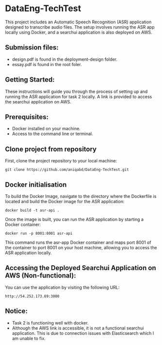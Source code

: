 # DataEng-TechTest

This project includes an Automatic Speech Recognition (ASR) application designed to transcribe audio files. The setup involves running the ASR app locally using Docker, and a searchui application is also deployed on AWS.

## Submission files:
- design.pdf is found in the deployment-design folder.
- essay.pdf is found in the root foler.

## Getting Started:
These instructions will guide you through the process of setting up and running the ASR application for task 2 locally. A link is provided to access the searchui application on AWS.

## Prerequisites:
- Docker installed on your machine.
- Access to the command line or terminal.

## Clone project from repository

First, clone the project repository to your local machine:

```
git clone https://github.com/aniqabd/DataEng-TechTest.git
```

## Docker initialisation

To build the Docker Image, navigate to the directory where the Dockerfile is located and build the Docker image for the ASR application:

```
docker build -t asr-api .
```

Once the image is built, you can run the ASR application by starting a Docker container:

```
docker run -p 8001:8001 asr-api
```

This command runs the asr-app Docker container and maps port 8001 of the container to port 8001 on your host machine, allowing you to access the ASR application locally.

## Accessing the Deployed Searchui Application on AWS (Non-functional):

You can use the application by visiting the following URL:

```
http://54.252.173.69:3000
```

## Notice:
- Task 2 is functioning well with docker.
- Although the AWS link is accessible, it is not a functional searchui application. This is due to connection issues with Elasticsearch which I am unable to fix.